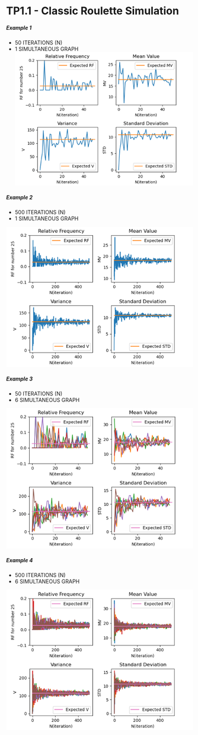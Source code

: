 # TP1.1 - Classic Roulette Simulation

##### Example 1
- 50 ITERATIONS (N)
- 1 SIMULTANEOUS GRAPH
![50-Iterations](/tp1.1/screenshots/R_50_iterations.png)

##### Example 2
- 500 ITERATIONS (N)
- 1 SIMULTANEOUS GRAPH

![500-Iterations](/tp1.1/screenshots/R_500_iterations.png)

##### Example 3
- 50 ITERATIONS (N)
- 6 SIMULTANEOUS GRAPH

![50-Iterations](/tp1.1/screenshots/R6_50_iterations.png)

##### Example 4
- 500 ITERATIONS (N)
- 6 SIMULTANEOUS GRAPH

![500-Iterations](/tp1.1/screenshots/R6_500_iterations.png)

